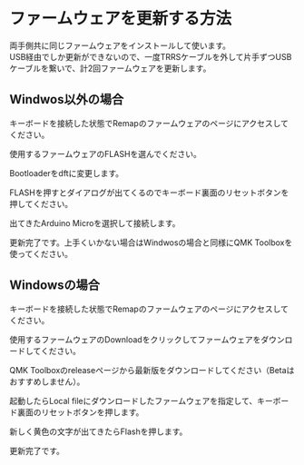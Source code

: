 # ファームウェアを更新する方法

両手側共に同じファームウェアをインストールして使います。  
USB経由でしか更新ができないので、一度TRRSケーブルを外して片手ずつUSBケーブルを繋いで、計2回ファームウェアを更新します。

## Windwos以外の場合
キーボードを接続した状態でRemapのファームウェアのページにアクセスしてください。  

使用するファームウェアのFLASHを選んでください。  

Bootloaderをdftに変更します。  

FLASHを押すとダイアログが出てくるのでキーボード裏面のリセットボタンを押してください。  

出てきたArduino Microを選択して接続します。  

更新完了です。上手くいかない場合はWindwosの場合と同様にQMK Toolboxを使ってください。  

## Windowsの場合
キーボードを接続した状態でRemapのファームウェアのページにアクセスしてください。  

使用するファームウェアのDownloadをクリックしてファームウェアをダウンロードしてください。  

QMK Toolboxのreleaseページから最新版をダウンロードしてください（Betaはおすすめしません）。  

起動したらLocal fileにダウンロードしたファームウェアを指定して、キーボード裏面のリセットボタンを押します。  

新しく黄色の文字が出てきたらFlashを押します。  

更新完了です。  

